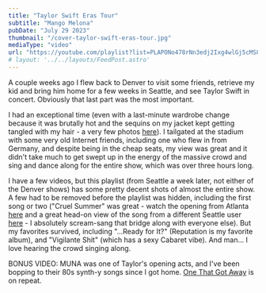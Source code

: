 ```yaml
---
title: "Taylor Swift Eras Tour"
subtitle: "Mango Melona"
pubDate: "July 29 2023"
thumbnail: "/cover-taylor-swift-eras-tour.jpg"
mediaType: "video"
url: "https://youtube.com/playlist?list=PLAPONo478rNn3edj2Ixg4wlGj5cMS8L8h"
# layout: '../../layouts/FeedPost.astro'
---
```

A couple weeks ago I flew back to Denver to visit some friends, retrieve my kid and bring him home for a few weeks in Seattle, and see Taylor Swift in concert. Obviously that last part was the most important. 

I had an exceptional time (even with a last-minute wardrobe change because it was brutally hot and the sequins on my jacket kept getting tangled with my hair - a very few photos [here](https://www.instagram.com/p/CutWWmDMIuS/?utm_source=ig_web_copy_link&igshid=MzRlODBiNWFlZA==)). I tailgated at the stadium with some very old Internet friends, including one who flew in from Germany, and despite being in the cheap seats, my view was great and it didn't take much to get swept up in the energy of the massive crowd and sing and dance along for the entire show, which was over three hours long. 

I have a few videos, but this playlist (from Seattle a week later, not either of the Denver shows) has some pretty decent shots of almost the entire show. A few had to be removed before the playlist was hidden, including the first song or two ("Cruel Summer" was great - watch the opening from Atlanta [here](https://youtu.be/kma44cS89Uc) and a great head-on view of the song from a different Seattle user [here](https://youtu.be/n0W55X80udY) - I absolutely scream-sang that bridge along with everyone else). But my favorites survived, including "...Ready for It?" (Reputation is my favorite album), and "Vigilante Shit" (which has a sexy Cabaret vibe). And man... I love hearing the crowd singing along. 

BONUS VIDEO: MUNA was one of Taylor's opening acts, and I've been bopping to their 80s synth-y songs since I got home. [One That Got Away](https://www.youtube.com/watch?v=-auMY71v5cs) is on repeat. 